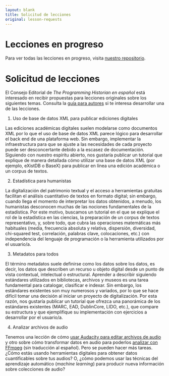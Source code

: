 ```yaml
---
layout: blank
title: Solicitud de lecciones
original: lesson-requests
---
```


# Lecciones en progreso 

Para ver todas las lecciones en progreso, visita [nuestro repositorio](https://github.com/programminghistorian/ph-submissions/issues).

# Solicitud de lecciones 

El Consejo Editorial de *The Programming Historian en español* está interesado en recibir propuestas para lecciones originales sobre los siguientes temas. Consulta la [guía para autores](/es/guia-para-autores) si te interesa desarrollar una de las lecciones. 

1. Uso de base de datos XML para publicar ediciones digitales

Las ediciones académicas digitales suelen modelarse como documentos XML por lo que el uso de base de datos XML parece lógico para desarrollar el back end de una plataforma web. Sin embargo, implementar la infraestructura para que se ajuste a las necesidades de cada proyecto puede ser desconcertante debido a la escasez de documentación. Siguiendo con nuestro espíritu abierto, nos gustaría publicar un tutorial que explique de manera detallada cómo utilizar una base de datos XML (por ejemplo, eXistDB o BaseX) para publicar en línea una edición académica o un corpus de textos.

2. Estadística para humanistas

La digitalización del patrimonio textual y el acceso a herramientas gratuitas facilitan el análisis cuantitativo de textos en formato digital; sin embargo, cuando llega el momento de interpretar los datos obtenidos, a menudo, los humanistas desconocen muchas de las nociones fundamentales de la estadística. Por este motivo, buscamos un tutorial en el que se explique el rol de la estadística en las ciencias, la preparación de un corpus de textos representativo, y, sobre todo, que cubra las operaciones matemáticas más habituales (media, frecuencia absoluta y relativa, dispersión, diversidad, chi-squared test, correlación, palabras clave, colocaciones, etc.) con independencia del lenguaje de programación o la herramienta utilizados por el usuario/a.

3. Metadatos para todos

El término metadatos suele definirse como los datos sobre los datos, es decir, los datos que describen un recurso u objeto digital desde un punto de vista contextual, intelectual o estructural. Aprender a describir siguiendo estándares utilizados en bibliotecas, archivos y museos es una tarea fundamental para catalogar, clasificar e indexar. Sin embargo, los estándares existentes son muy numerosos y variados, por lo que se hace difícil tomar una decisión al iniciar un proyecto de digitalización. Por esta razón, nos gustaría publicar un tutorial que ofrezca una panorámica de los estándares existentes (MARC, EAD, DublinCore, LIDO, etc.), que compare su estructura y que ejemplifique su implementación con ejercicios a desarrollar por el usuario/a.

4. Analizar archivos de audio 

Tenemos una lección de cómo [usar Audacity para editar archivos de audio](/es/lecciones/editar-audio-con-audacity) y otro sobre cómo transformar datos en audio para poderlos [analizar con FFmpeg](/en/lessons/introduction-to-ffmpeg) (sin traducción al español). Pero se pueden hacer más tareas. ¿Cómo estás usando herramientas digitales para obtener datos cuantificables sobre tus audios? O, ¿cómo podemos usar las técnicas del aprendizaje automático (*machine learning*) para producir nueva información sobre colecciones de audio?
